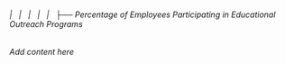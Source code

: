 ###### |   |   |   |   |   ├── Percentage of Employees Participating in Educational Outreach Programs

*Add content here*
